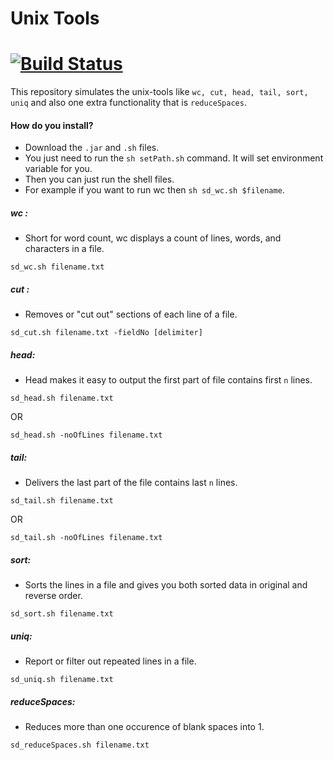 Unix Tools
====================
[![Build Status](https://travis-ci.org/shwetado/unix-tools.png)](https://travis-ci.org/shwetado/unix-tools)
====================
This repository simulates the unix-tools like `wc, cut, head, tail, sort, uniq` and also one extra functionality that is `reduceSpaces`.

#### How do you install?
* Download the `.jar` and `.sh` files.
* You just need to run the `sh setPath.sh` command.
    It will set environment variable for you.
* Then you can just run the shell files.
* For example if you want to run wc then
    `sh sd_wc.sh $filename`.


##### wc :
* Short for word count, wc displays a count of lines, words, and characters in a file.

```
sd_wc.sh filename.txt
```

##### cut :
* Removes or "cut out" sections of each line of a file.

```
sd_cut.sh filename.txt -fieldNo [delimiter]
```

##### head:
* Head makes it easy to output the first part of file contains first `n` lines.

```
sd_head.sh filename.txt
```
OR

```
sd_head.sh -noOfLines filename.txt
```

##### tail:
* Delivers the last part of the file contains last `n` lines.

```
sd_tail.sh filename.txt
```
OR

```
sd_tail.sh -noOfLines filename.txt
```

##### sort:
* Sorts the lines in a file and gives you both sorted data in original and reverse order.

```
sd_sort.sh filename.txt
```

##### uniq:
* Report or filter out repeated lines in a file.

```
sd_uniq.sh filename.txt
```

##### reduceSpaces:
* Reduces more than one occurence of blank spaces into 1.

```
sd_reduceSpaces.sh filename.txt
```
